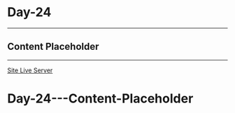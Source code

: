 # Day-24

---

## Content Placeholder

---

[Site Live Server](https://krantos-dev.github.io/Day-24---Content-Placeholder/)
# Day-24---Content-Placeholder
